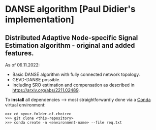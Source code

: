 # DANSE algorithm [Paul Didier's implementation]
## Distributed Adaptive Node-specific Signal Estimation algorithm - original and added features.

As of 09.11.2022:
- Basic DANSE algorithm with fully connected network topology.
- GEVD-DANSE possible.
- Including SRO estimation and compensation as described in https://arxiv.org/abs/2211.02489.

To **install** all dependencies --> most straightforwardly done via a [Conda](https://www.anaconda.com/products/distribution) virtual environment:

```
>>> cd <your-folder-of-choice>
>>> git clone <this-repository>
>>> conda create -n <environment-name> --file req.txt
```